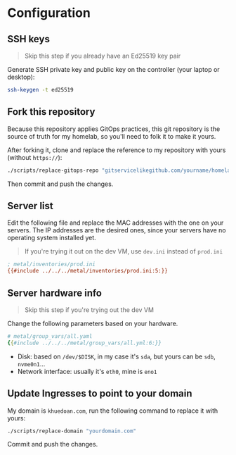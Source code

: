 # Configuration

## SSH keys

> Skip this step if you already have an Ed25519 key pair

Generate SSH private key and public key on the controller (your laptop or desktop):

```sh
ssh-keygen -t ed25519
```

## Fork this repository

Because this repository applies GitOps practices, this git repository is the source of truth for my homelab, so you'll need to folk it to make it yours.

After forking it, clone and replace the reference to my repository with yours (without `https://`):

```sh
./scripts/replace-gitops-repo "gitservicelikegithub.com/yourname/homelab"
```

Then commit and push the changes.

## Server list

Edit the following file and replace the MAC addresses with the one on your servers.
The IP addresses are the desired ones, since your servers have no operating system installed yet.

> If you're trying it out on the dev VM, use `dev.ini` instead of `prod.ini`

```ini
; metal/inventories/prod.ini
{{#include ../../../metal/inventories/prod.ini:5:}}
```

## Server hardware info

> Skip this step if you're trying out the dev VM

Change the following parameters based on your hardware.

```yaml
# metal/group_vars/all.yaml
{{#include ../../../metal/group_vars/all.yml:6:}}
```

- Disk: based on `/dev/$DISK`, in my case it's `sda`, but yours can be `sdb`, `nvme0n1`...
- Network interface: usually it's `eth0`, mine is `eno1`

## Update Ingresses to point to your domain

My domain is `khuedoan.com`, run the following command to replace it with yours:

```sh
./scripts/replace-domain "yourdomain.com"
```

Commit and push the changes.
